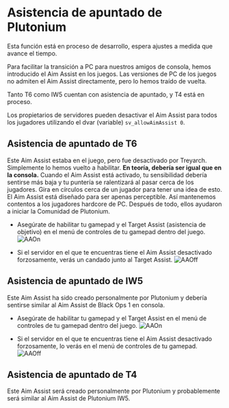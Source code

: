 # Asistencia de apuntado de Plutonium

<Alert variant="warning">

Esta función está en proceso de desarrollo, espera ajustes a medida que avance el tiempo.

</Alert>

Para facilitar la transición a PC para nuestros amigos de consola, hemos introducido el Aim Assist en los juegos. Las versiones de PC de los juegos no admiten el Aim Assist directamente, pero lo hemos traído de vuelta.

Tanto T6 como IW5 cuentan con asistencia de apuntado, y T4 está en proceso.

Los propietarios de servidores pueden desactivar el Aim Assist para todos los jugadores utilizando el dvar (variable) `sv_allowAimAssist 0`.


## Asistencia de apuntado de T6
Este Aim Assist estaba en el juego, pero fue desactivado por Treyarch. Simplemente lo hemos vuelto a habilitar. **En teoría, debería ser igual que en la consola.**  Cuando el Aim Assist está activado, tu sensibilidad debería sentirse más baja y tu puntería se ralentizará al pasar cerca de los jugadores. Gira en círculos cerca de un jugador para tener una idea de esto.
El Aim Assist está diseñado para ser apenas perceptible. Así mantenemos contentos a los jugadores hardcore de PC. Después de todo, ellos ayudaron a iniciar la Comunidad de Plutonium.

* Asegúrate de habilitar tu gamepad y el Target Assist (asistencia de objetivo) en el menú de controles de tu gamepad dentro del juego.
![AAOn]( /images/docs/aim-assist/fPukr0z.png)

* Si el servidor en el que te encuentras tiene el Aim Assist desactivado forzosamente, verás un candado junto al Target Assist.
![AAOff]( /images/docs/aim-assist/6s3wmCK.png )


## Asistencia de apuntado de IW5
Este Aim Assist ha sido creado personalmente por Plutonium y debería sentirse similar al Aim Assist de Black Ops 1 en consola.

* Asegúrate de habilitar tu gamepad y el Target Assist en el menú de controles de tu gamepad dentro del juego.
![AAOn](/images/docs/aim-assist/pZftiiI.png)

* Si el servidor en el que te encuentras tiene el Aim Assist desactivado forzosamente, lo verás en el menú de controles de tu gamepad.
![AAOff](/images/docs/aim-assist/GlA9QGH.png)

## Asistencia de apuntado de T4
Este Aim Assist será creado personalmente por Plutonium y probablemente será similar al Aim Assist de Plutonium IW5.
